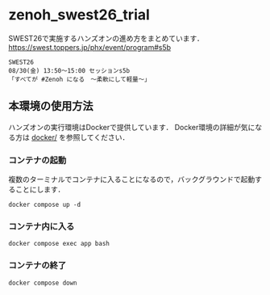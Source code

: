 # zenoh_swest26_trial

SWEST26で実施するハンズオンの進め方をまとめています．  
https://swest.toppers.jp/phx/event/program#s5b
  
```
SWEST26
08/30(金) 13:50〜15:00 セッションs5b
「すべてが #Zenoh になる　〜柔軟にして軽量〜」 
```

## 本環境の使用方法

ハンズオンの実行環境はDockerで提供しています．
Docker環境の詳細が気になる方は [docker/](/docker/) を参照してください．

### コンテナの起動

複数のターミナルでコンテナに入ることになるので，バックグラウンドで起動することにします．

```
docker compose up -d
```

### コンテナ内に入る

```
docker compose exec app bash
```

### コンテナの終了

```
docker compose down
```
